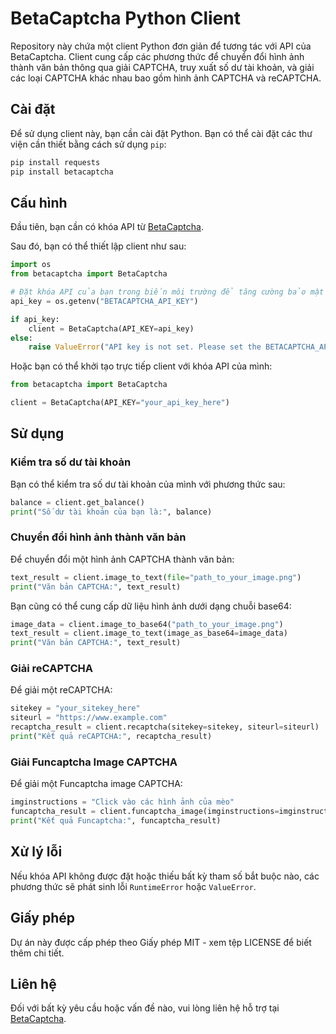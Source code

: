
# BetaCaptcha Python Client

Repository này chứa một client Python đơn giản để tương tác với API của BetaCaptcha. Client cung cấp các phương thức để chuyển đổi hình ảnh thành văn bản thông qua giải CAPTCHA, truy xuất số dư tài khoản, và giải các loại CAPTCHA khác nhau bao gồm hình ảnh CAPTCHA và reCAPTCHA.

## Cài đặt

Để sử dụng client này, bạn cần cài đặt Python. Bạn có thể cài đặt các thư viện cần thiết bằng cách sử dụng `pip`:

```bash
pip install requests
pip install betacaptcha
```

## Cấu hình

Đầu tiên, bạn cần có khóa API từ [BetaCaptcha](https://betacaptcha.com).

Sau đó, bạn có thể thiết lập client như sau:

```python
import os
from betacaptcha import BetaCaptcha

# Đặt khóa API của bạn trong biến môi trường để tăng cường bảo mật
api_key = os.getenv("BETACAPTCHA_API_KEY")

if api_key:
    client = BetaCaptcha(API_KEY=api_key)
else:
    raise ValueError("API key is not set. Please set the BETACAPTCHA_API_KEY environment variable.")
```

Hoặc bạn có thể khởi tạo trực tiếp client với khóa API của mình:

```python
from betacaptcha import BetaCaptcha

client = BetaCaptcha(API_KEY="your_api_key_here")
```

## Sử dụng

### Kiểm tra số dư tài khoản

Bạn có thể kiểm tra số dư tài khoản của mình với phương thức sau:

```python
balance = client.get_balance()
print("Số dư tài khoản của bạn là:", balance)
```

### Chuyển đổi hình ảnh thành văn bản

Để chuyển đổi một hình ảnh CAPTCHA thành văn bản:

```python
text_result = client.image_to_text(file="path_to_your_image.png")
print("Văn bản CAPTCHA:", text_result)
```

Bạn cũng có thể cung cấp dữ liệu hình ảnh dưới dạng chuỗi base64:

```python
image_data = client.image_to_base64("path_to_your_image.png")
text_result = client.image_to_text(image_as_base64=image_data)
print("Văn bản CAPTCHA:", text_result)
```

### Giải reCAPTCHA

Để giải một reCAPTCHA:

```python
sitekey = "your_sitekey_here"
siteurl = "https://www.example.com"
recaptcha_result = client.recaptcha(sitekey=sitekey, siteurl=siteurl)
print("Kết quả reCAPTCHA:", recaptcha_result)
```

### Giải Funcaptcha Image CAPTCHA

Để giải một Funcaptcha image CAPTCHA:

```python
imginstructions = "Click vào các hình ảnh của mèo"
funcaptcha_result = client.funcaptcha_image(imginstructions=imginstructions, file="path_to_your_image.png")
print("Kết quả Funcaptcha:", funcaptcha_result)
```

## Xử lý lỗi

Nếu khóa API không được đặt hoặc thiếu bất kỳ tham số bắt buộc nào, các phương thức sẽ phát sinh lỗi `RuntimeError` hoặc `ValueError`.

## Giấy phép

Dự án này được cấp phép theo Giấy phép MIT - xem tệp LICENSE để biết thêm chi tiết.

## Liên hệ

Đối với bất kỳ yêu cầu hoặc vấn đề nào, vui lòng liên hệ hỗ trợ tại [BetaCaptcha](https://betacaptcha.com).

